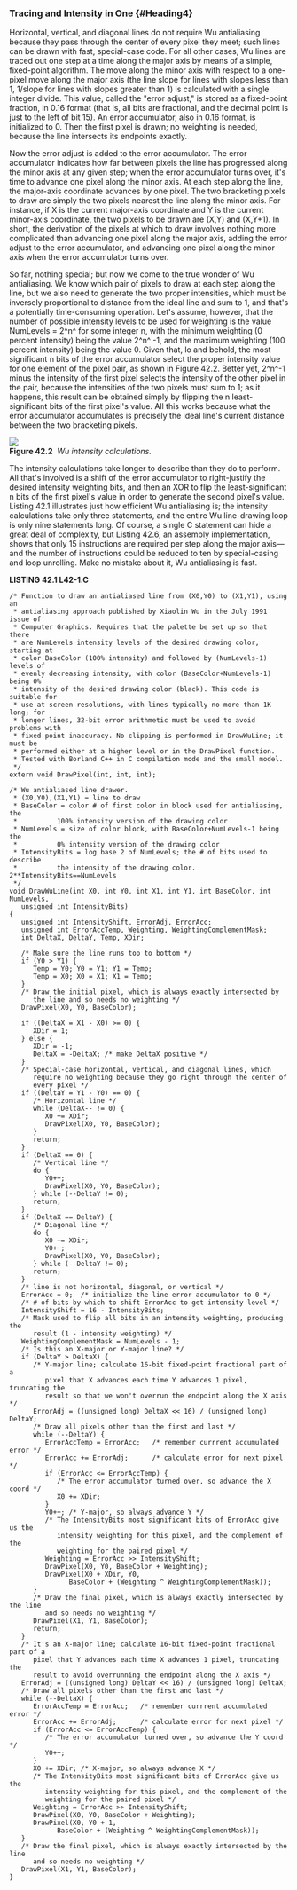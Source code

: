 ### Tracing and Intensity in One {#Heading4}

Horizontal, vertical, and diagonal lines do not require Wu antialiasing
because they pass through the center of every pixel they meet; such
lines can be drawn with fast, special-case code. For all other cases, Wu
lines are traced out one step at a time along the major axis by means of
a simple, fixed-point algorithm. The move along the minor axis with
respect to a one-pixel move along the major axis (the line slope for
lines with slopes less than 1, 1/slope for lines with slopes greater
than 1) is calculated with a single integer divide. This value, called
the "error adjust," is stored as a fixed-point fraction, in 0.16 format
(that is, all bits are fractional, and the decimal point is just to the
left of bit 15). An error accumulator, also in 0.16 format, is
initialized to 0. Then the first pixel is drawn; no weighting is needed,
because the line intersects its endpoints exactly.

Now the error adjust is added to the error accumulator. The error
accumulator indicates how far between pixels the line has progressed
along the minor axis at any given step; when the error accumulator turns
over, it's time to advance one pixel along the minor axis. At each step
along the line, the major-axis coordinate advances by one pixel. The two
bracketing pixels to draw are simply the two pixels nearest the line
along the minor axis. For instance, if X is the current major-axis
coordinate and Y is the current minor-axis coordinate, the two pixels to
be drawn are (X,Y) and (X,Y+1). In short, the derivation of the pixels
at which to draw involves nothing more complicated than advancing one
pixel along the major axis, adding the error adjust to the error
accumulator, and advancing one pixel along the minor axis when the error
accumulator turns over.

So far, nothing special; but now we come to the true wonder of Wu
antialiasing. We know which pair of pixels to draw at each step along
the line, but we also need to generate the two proper intensities, which
must be inversely proportional to distance from the ideal line and sum
to 1, and that's a potentially time-consuming operation. Let's assume,
however, that the number of possible intensity levels to be used for
weighting is the value NumLevels = 2^n^ for some integer n, with the
minimum weighting (0 percent intensity) being the value 2^n^ -1, and the
maximum weighting (100 percent intensity) being the value 0. Given that,
lo and behold, the most significant n bits of the error accumulator
select the proper intensity value for one element of the pixel pair, as
shown in Figure 42.2. Better yet, 2^n^-1 minus the intensity of the
first pixel selects the intensity of the other pixel in the pair,
because the intensities of the two pixels must sum to 1; as it happens,
this result can be obtained simply by flipping the n least-significant
bits of the first pixel's value. All this works because what the error
accumulator accumulates is precisely the ideal line's current distance
between the two bracketing pixels.

![](images/42-02.jpg)\
 **Figure 42.2**  *Wu intensity calculations.*

The intensity calculations take longer to describe than they do to
perform. All that's involved is a shift of the error accumulator to
right-justify the desired intensity weighting bits, and then an XOR to
flip the least-significant n bits of the first pixel's value in order to
generate the second pixel's value. Listing 42.1 illustrates just how
efficient Wu antialiasing is; the intensity calculations take only three
statements, and the entire Wu line-drawing loop is only nine statements
long. Of course, a single C statement can hide a great deal of
complexity, but Listing 42.6, an assembly implementation, shows that
only 15 instructions are required per step along the major axis—and the
number of instructions could be reduced to ten by special-casing and
loop unrolling. Make no mistake about it, Wu antialiasing is fast.

**LISTING 42.1 L42-1.C**

    /* Function to draw an antialiased line from (X0,Y0) to (X1,Y1), using an
     * antialiasing approach published by Xiaolin Wu in the July 1991 issue of
     * Computer Graphics. Requires that the palette be set up so that there
     * are NumLevels intensity levels of the desired drawing color, starting at
     * color BaseColor (100% intensity) and followed by (NumLevels-1) levels of
     * evenly decreasing intensity, with color (BaseColor+NumLevels-1) being 0%
     * intensity of the desired drawing color (black). This code is suitable for
     * use at screen resolutions, with lines typically no more than 1K long; for
     * longer lines, 32-bit error arithmetic must be used to avoid problems with
     * fixed-point inaccuracy. No clipping is performed in DrawWuLine; it must be
     * performed either at a higher level or in the DrawPixel function.
     * Tested with Borland C++ in C compilation mode and the small model.
     */
    extern void DrawPixel(int, int, int);

    /* Wu antialiased line drawer.
     * (X0,Y0),(X1,Y1) = line to draw
     * BaseColor = color # of first color in block used for antialiasing, the
     *          100% intensity version of the drawing color
     * NumLevels = size of color block, with BaseColor+NumLevels-1 being the
     *          0% intensity version of the drawing color
     * IntensityBits = log base 2 of NumLevels; the # of bits used to describe
     *          the intensity of the drawing color. 2**IntensityBits==NumLevels
     */
    void DrawWuLine(int X0, int Y0, int X1, int Y1, int BaseColor, int NumLevels,
       unsigned int IntensityBits)
    {
       unsigned int IntensityShift, ErrorAdj, ErrorAcc;
       unsigned int ErrorAccTemp, Weighting, WeightingComplementMask;
       int DeltaX, DeltaY, Temp, XDir;

       /* Make sure the line runs top to bottom */
       if (Y0 > Y1) {
          Temp = Y0; Y0 = Y1; Y1 = Temp;
          Temp = X0; X0 = X1; X1 = Temp;
       }
       /* Draw the initial pixel, which is always exactly intersected by
          the line and so needs no weighting */
       DrawPixel(X0, Y0, BaseColor);

       if ((DeltaX = X1 - X0) >= 0) {
          XDir = 1;
       } else {
          XDir = -1;
          DeltaX = -DeltaX; /* make DeltaX positive */
       }
       /* Special-case horizontal, vertical, and diagonal lines, which
          require no weighting because they go right through the center of
          every pixel */
       if ((DeltaY = Y1 - Y0) == 0) {
          /* Horizontal line */
          while (DeltaX-- != 0) {
             X0 += XDir;
             DrawPixel(X0, Y0, BaseColor);
          }
          return;
       }
       if (DeltaX == 0) {
          /* Vertical line */
          do {
             Y0++;
             DrawPixel(X0, Y0, BaseColor);
          } while (--DeltaY != 0);
          return;
       }
       if (DeltaX == DeltaY) {
          /* Diagonal line */
          do {
             X0 += XDir;
             Y0++;
             DrawPixel(X0, Y0, BaseColor);
          } while (--DeltaY != 0);
          return;
       }
       /* line is not horizontal, diagonal, or vertical */
       ErrorAcc = 0;  /* initialize the line error accumulator to 0 */
       /* # of bits by which to shift ErrorAcc to get intensity level */
       IntensityShift = 16 - IntensityBits;
       /* Mask used to flip all bits in an intensity weighting, producing the
          result (1 - intensity weighting) */
       WeightingComplementMask = NumLevels - 1;
       /* Is this an X-major or Y-major line? */
       if (DeltaY > DeltaX) {
          /* Y-major line; calculate 16-bit fixed-point fractional part of a
             pixel that X advances each time Y advances 1 pixel, truncating the
             result so that we won't overrun the endpoint along the X axis */
          ErrorAdj = ((unsigned long) DeltaX << 16) / (unsigned long) DeltaY;
          /* Draw all pixels other than the first and last */
          while (--DeltaY) {
             ErrorAccTemp = ErrorAcc;   /* remember currrent accumulated error */
             ErrorAcc += ErrorAdj;      /* calculate error for next pixel */
             if (ErrorAcc <= ErrorAccTemp) {
                /* The error accumulator turned over, so advance the X coord */
                X0 += XDir;
             }
             Y0++; /* Y-major, so always advance Y */
             /* The IntensityBits most significant bits of ErrorAcc give us the
                intensity weighting for this pixel, and the complement of the
                weighting for the paired pixel */
             Weighting = ErrorAcc >> IntensityShift;
             DrawPixel(X0, Y0, BaseColor + Weighting);
             DrawPixel(X0 + XDir, Y0,
                   BaseColor + (Weighting ^ WeightingComplementMask));
          }
          /* Draw the final pixel, which is always exactly intersected by the line
             and so needs no weighting */
          DrawPixel(X1, Y1, BaseColor);
          return;
       }
       /* It's an X-major line; calculate 16-bit fixed-point fractional part of a
          pixel that Y advances each time X advances 1 pixel, truncating the
          result to avoid overrunning the endpoint along the X axis */
       ErrorAdj = ((unsigned long) DeltaY << 16) / (unsigned long) DeltaX;
       /* Draw all pixels other than the first and last */
       while (--DeltaX) {
          ErrorAccTemp = ErrorAcc;   /* remember currrent accumulated error */
          ErrorAcc += ErrorAdj;      /* calculate error for next pixel */
          if (ErrorAcc <= ErrorAccTemp) {
             /* The error accumulator turned over, so advance the Y coord */
             Y0++;
          }
          X0 += XDir; /* X-major, so always advance X */
          /* The IntensityBits most significant bits of ErrorAcc give us the
             intensity weighting for this pixel, and the complement of the
             weighting for the paired pixel */
          Weighting = ErrorAcc >> IntensityShift;
          DrawPixel(X0, Y0, BaseColor + Weighting);
          DrawPixel(X0, Y0 + 1,
                BaseColor + (Weighting ^ WeightingComplementMask));
       }
       /* Draw the final pixel, which is always exactly intersected by the line
          and so needs no weighting */
       DrawPixel(X1, Y1, BaseColor);
    }
